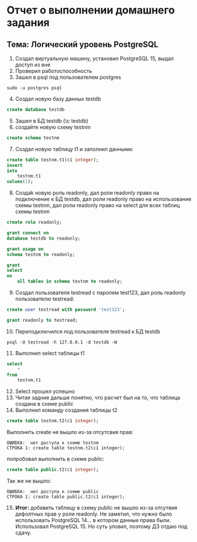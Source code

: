 # Отчет о выполнении домашнего задания
## Тема: Логический уровень PostgreSQL
1. Создал виртуальную машину, установил PostgreSQL 15, выдал доступ из вне
2. Проверил работоспособность 
3. Зашел в psql под пользователем postgres
```CMD
sudo -u postgres psql
```
4. Создал новую базу данных testdb
```SQL
create database testdb
```
5. Зашел в БД testdb (\c testdb)
6. создайте новую схему testnm
```SQL
create schema testnm
```
7. Создал новую таблицу t1 и заполнил данными:
```SQL
create table testnm.t1(c1 integer);
insert
into
    testnm.t1
values(1);
```
8. Cоздаk новую роль readonly, дал роли readonly право на подключение к БД testdb, 
дал роли readonly право на использование схемы testnm, дал роли readonly
право на select для всех таблиц схемы testnm
```SQL
create role readonly;

grant connect on
database testdb to readonly;

grant usage on
schema testnm to readonly;

grant
select
on
    all tables in schema testnm to readonly;
```
9. Создал пользователя testread с паролем test123, дал роль readonly пользователю testread:
```SQL
create user testread with password 'test123';

grant readonly to testread;
```
10. Переподключился под пользователя testread к БД testdb
```CMD
psql -U testread -h 127.0.0.1 -d testdb -W
```
11. Выполнил select таблицы t1
```SQL
select
    *
from
    testnm.t1 
```
12. Select прошел успешно
13. Читая задние дальше понятно, что расчет был на то, что таблица создана в схеме public
14. Выполнил команду создания таблицы t2
```SQL
create table testnm.t2(c1 integer);
```
Выполнить create не вышло из-за отсутсвия прав: 
```CMD
ОШИБКА:  нет доступа к схеме testnm
СТРОКА 1: create table testnm.t2(c1 integer);
```
попробовал выполнить в схеме public:
```SQL
create table public.t2(c1 integer);
```
Так же не вышло:
```CMD
ОШИБКА:  нет доступа к схеме public
СТРОКА 1: create table public.t2(c1 integer);
```
15. **Итог:** добавить таблицу в схему public не вышло из-за отсутвия дефолтных прав у роли readonly.
Не заметил, что нужно было использовать PostgreSQL 14... в котором данные права были. Использовал PostgreSQL 15.
Но суть уловил, поэтому ДЗ отдаю под сдачу. 
